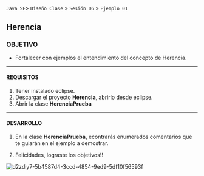 
`Java SE`> `Diseño Clase` > `Sesión 06` > `Ejemplo 01`

## Herencia

### OBJETIVO

- Fortalecer con ejemplos el entendimiento del concepto de Herencia.

<hr>

#### REQUISITOS

1. Tener instalado eclipse.
2. Descargar el proyecto <b>Herencia</b>, abrirlo desde eclipse.
3. Abrir la clase <b>HerenciaPrueba</b>

<hr>

#### DESARROLLO

1. En la clase <b>HerenciaPrueba</b>, econtrarás enumerados comentarios que te guiarán en el ejemplo a demostrar.

2. Felicidades, lograste los objetivos!!

![d2zdiy7-5b4587d4-3ccd-4854-9ed9-5df10f56593f](https://user-images.githubusercontent.com/56565204/67425280-51a5c600-f59d-11e9-9baf-5ef3aeca8a11.png)
